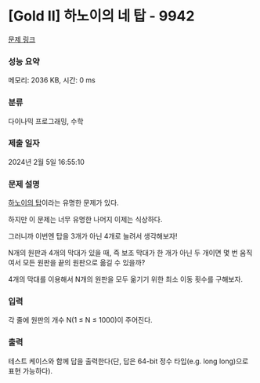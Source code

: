 # [Gold II] 하노이의 네 탑 - 9942 

[문제 링크](https://www.acmicpc.net/problem/9942) 

### 성능 요약

메모리: 2036 KB, 시간: 0 ms

### 분류

다이나믹 프로그래밍, 수학

### 제출 일자

2024년 2월 5일 16:55:10

### 문제 설명

<p><a href="/problem/1914">하노이의 탑</a>이라는 유명한 문제가 있다.</p>

<p>하지만 이 문제는 너무 유명한 나머지 이제는 식상하다.</p>

<p>그러니까 이번엔 탑을 3개가 아닌 4개로 늘려서 생각해보자!</p>

<p>N개의 원판과 4개의 막대가 있을 때, 즉 보조 막대가 한 개가 아닌 두 개이면 몇 번 움직여서 모든 원판을 끝의 원판으로 옮길 수 있을까?</p>

<p>4개의 막대를 이용해서 N개의 원판을 모두 옮기기 위한 최소 이동 횟수를 구해보자.</p>

### 입력 

 <p>각 줄에 원판의 개수 N(1 ≤ N ≤ 1000)이 주어진다.</p>

### 출력 

 <p>테스트 케이스와 함께 답을 출력한다(단, 답은 64-bit 정수 타입(e.g. long long)으로 표현 가능하다).</p>

